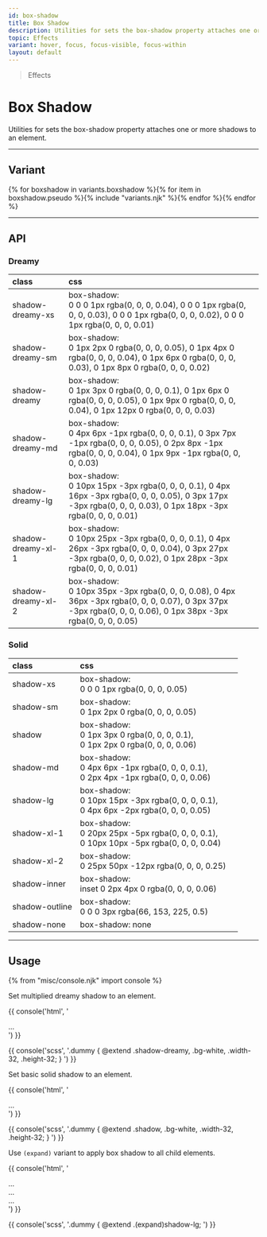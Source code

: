 ```yaml
---
id: box-shadow
title: Box Shadow
description: Utilities for sets the box-shadow property attaches one or more shadows to an element.
topic: Effects
variant: hover, focus, focus-visible, focus-within
layout: default
---
```


> Effects

# Box Shadow

Utilities for sets the box-shadow property attaches one or more shadows to an element.

---

## Variant

<div class="flex flex-gap-2 flex-wrap justify-start items-center">{% for boxshadow in variants.boxshadow %}{% for item in boxshadow.pseudo %}{% include "variants.njk" %}{% endfor %}{% endfor %}</div>

---

## API

### Dreamy

| <span class="padding-x-3 padding-y-1 text-white bg-shade-granite-5 font-semibold curve-border-md">class</span> | <span class="padding-x-3 padding-y-1 text-white bg-shade-granite-5 font-semibold curve-border-md">css</span> | |
|:--|:--|:-:|
| shadow-dreamy-xs | box-shadow: <br> 0 0 0 1px rgba(0, 0, 0, 0.04), 0 0 0 1px rgba(0, 0, 0, 0.03), 0 0 0 1px rgba(0, 0, 0, 0.02), 0 0 0 1px rgba(0, 0, 0, 0.01) | <div class="padding-3 inline-block (dark)bg-white"><div class="width-16 height-6 curve-border bg-white shadow-dreamy-xs"></div></div> |
| shadow-dreamy-sm | box-shadow: <br> 0 1px 2px 0 rgba(0, 0, 0, 0.05), 0 1px 4px 0 rgba(0, 0, 0, 0.04), 0 1px 6px 0 rgba(0, 0, 0, 0.03), 0 1px 8px 0 rgba(0, 0, 0, 0.02) | <div class="padding-3 inline-block (dark)bg-white"><div class="width-16 height-6 curve-border bg-white shadow-dreamy-sm"></div></div> |
| shadow-dreamy | box-shadow: <br> 0 1px 3px 0 rgba(0, 0, 0, 0.1), 0 1px 6px 0 rgba(0, 0, 0, 0.05), 0 1px 9px 0 rgba(0, 0, 0, 0.04), 0 1px 12px 0 rgba(0, 0, 0, 0.03) | <div class="padding-3 inline-block (dark)bg-white"><div class="width-16 height-6 curve-border bg-white shadow-dreamy"></div></div> |
| shadow-dreamy-md | box-shadow: <br> 0 4px 6px -1px rgba(0, 0, 0, 0.1), 0 3px 7px -1px rgba(0, 0, 0, 0.05), 0 2px 8px -1px rgba(0, 0, 0, 0.04), 0 1px 9px -1px rgba(0, 0, 0, 0.03) | <div class="padding-3 inline-block (dark)bg-white"><div class="width-16 height-6 curve-border bg-white shadow-dreamy-md"></div></div> |
| shadow-dreamy-lg | box-shadow: <br> 0 10px 15px -3px rgba(0, 0, 0, 0.1), 0 4px 16px -3px rgba(0, 0, 0, 0.05), 0 3px 17px -3px rgba(0, 0, 0, 0.03), 0 1px 18px -3px rgba(0, 0, 0, 0.01) | <div class="padding-3 inline-block (dark)bg-white"><div class="width-16 height-6 curve-border bg-white shadow-dreamy-lg"></div></div> |
| shadow-dreamy-xl-1 | box-shadow: <br> 0 10px 25px -3px rgba(0, 0, 0, 0.1), 0 4px 26px -3px rgba(0, 0, 0, 0.04), 0 3px 27px -3px rgba(0, 0, 0, 0.02), 0 1px 28px -3px rgba(0, 0, 0, 0.01) | <div class="padding-3 inline-block (dark)bg-white"><div class="width-16 height-6 curve-border bg-white shadow-dreamy-xl-1"></div></div> |
| shadow-dreamy-xl-2 | box-shadow: <br> 0 10px 35px -3px rgba(0, 0, 0, 0.08), 0 4px 36px -3px rgba(0, 0, 0, 0.07), 0 3px 37px -3px rgba(0, 0, 0, 0.06), 0 1px 38px -3px rgba(0, 0, 0, 0.05) | <div class="padding-3 inline-block (dark)bg-white"><div class="width-16 height-6 curve-border bg-white shadow-dreamy-xl-2"></div></div> |

### Solid

| <span class="padding-x-3 padding-y-1 text-white bg-shade-granite-5 font-semibold curve-border-md">class</span> | <span class="padding-x-3 padding-y-1 text-white bg-shade-granite-5 font-semibold curve-border-md">css</span> | |
|:--|:--|:-:|
| shadow-xs | box-shadow: <br> 0 0 0 1px rgba(0, 0, 0, 0.05) | <div class="padding-3 inline-block (dark)bg-white"><div class="width-16 height-6 curve-border bg-white shadow-xs"></div></div> |
| shadow-sm | box-shadow: <br> 0 1px 2px 0 rgba(0, 0, 0, 0.05) | <div class="padding-3 inline-block (dark)bg-white"><div class="width-16 height-6 curve-border bg-white shadow-sm"></div></div> |
| shadow | box-shadow: <br> 0 1px 3px 0 rgba(0, 0, 0, 0.1), <br> 0 1px 2px 0 rgba(0, 0, 0, 0.06) | <div class="padding-3 inline-block (dark)bg-white"><div class="width-16 height-6 curve-border bg-white shadow"></div></div> |
| shadow-md | box-shadow: <br> 0 4px 6px -1px rgba(0, 0, 0, 0.1), <br> 0 2px 4px -1px rgba(0, 0, 0, 0.06) | <div class="padding-3 inline-block (dark)bg-white"><div class="width-16 height-6 curve-border bg-white shadow-md"></div></div> |
| shadow-lg | box-shadow: <br> 0 10px 15px -3px rgba(0, 0, 0, 0.1), <br> 0 4px 6px -2px rgba(0, 0, 0, 0.05) | <div class="padding-3 inline-block (dark)bg-white"><div class="width-16 height-6 curve-border bg-white shadow-lg"></div></div> |
| shadow-xl-1 | box-shadow: <br> 0 20px 25px -5px rgba(0, 0, 0, 0.1), <br> 0 10px 10px -5px rgba(0, 0, 0, 0.04) | <div class="padding-3 inline-block (dark)bg-white"><div class="width-16 height-6 curve-border bg-white shadow-xl-1"></div></div> |
| shadow-xl-2 | box-shadow: <br> 0 25px 50px -12px rgba(0, 0, 0, 0.25) | <div class="padding-3 inline-block (dark)bg-white"><div class="width-16 height-6 curve-border bg-white shadow-xl-2"></div></div> |
| shadow-inner | box-shadow: <br> inset 0 2px 4px 0 rgba(0, 0, 0, 0.06) | <div class="padding-3 inline-block (dark)bg-white"><div class="width-16 height-6 curve-border bg-white shadow-inner"></div></div> |
| shadow-outline | box-shadow: <br> 0 0 0 3px rgba(66, 153, 225, 0.5) | <div class="padding-3 inline-block (dark)bg-white"><div class="width-16 height-6 curve-border bg-white shadow-outline"></div></div> |
| shadow-none | box-shadow: none | <div class="padding-3 inline-block (dark)bg-white"><div class="width-16 height-6 curve-border bg-white shadow-none"></div></div> |

---

## Usage

{% from "misc/console.njk" import console %}

Set multiplied dreamy shadow to an element.

<div class="padding-x-4 margin-y-2 margin-x-auto width-64">
  <div class="padding-4 (dark)bg-white">
    <div class="height-32 bg-white shadow-dreamy curve-border-lg"></div>
  </div>
</div>

{{ console('html',
'<!-- parent -->
  <div class="shadow-dreamy ... bg-white ... width-32 height-32">
    ...
  </div>
') }}

{{ console('scss',
'.dummy {
    @extend
      .shadow-dreamy,
      .bg-white,
      .width-32,
      .height-32;
}
') }}

Set basic solid shadow to an element.

<div class="padding-x-4 margin-y-2 margin-x-auto width-64">
  <div class="padding-4 (dark)bg-white">
    <div class="height-32 bg-white shadow curve-border-lg"></div>
  </div>
</div>

{{ console('html',
'<!-- parent -->
  <div class="shadow ... bg-white ... width-32 height-32">
    ...
  </div>
') }}

{{ console('scss',
'.dummy {
    @extend
      .shadow,
      .bg-white,
      .width-32,
      .height-32;
}
') }}

Use `(expand)` variant to apply box shadow to all child elements.

<div class="margin-y-2 margin-x-auto flex justify-center items-center">
  <div class="inline-block">
    <div class="flex justify-center items-center (expand)margin-4 (expand)height-32 (expand)width-32 (expand)shadow-lg">
      <div class="bg-tint-granite-2"></div>
      <div class="bg-tint-granite-5"></div>
      <div class="bg-tint-granite-2"></div>
    </div>
  </div>
</div>

{{ console('html',
'<!-- parent -->
  <div class="(expand)shadow-lg">
    <!-- child -->
    <div> ... </div>
    <div> ... </div>
    <div> ... </div>
  </div>
') }}

{{ console('scss',
'.dummy {
    @extend
      .\(expand\)shadow-lg;
') }}


